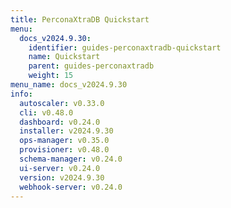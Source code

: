```yaml
---
title: PerconaXtraDB Quickstart
menu:
  docs_v2024.9.30:
    identifier: guides-perconaxtradb-quickstart
    name: Quickstart
    parent: guides-perconaxtradb
    weight: 15
menu_name: docs_v2024.9.30
info:
  autoscaler: v0.33.0
  cli: v0.48.0
  dashboard: v0.24.0
  installer: v2024.9.30
  ops-manager: v0.35.0
  provisioner: v0.48.0
  schema-manager: v0.24.0
  ui-server: v0.24.0
  version: v2024.9.30
  webhook-server: v0.24.0
---
```


